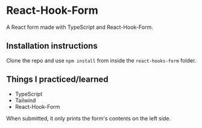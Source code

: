 # React-Hook-Form
A React form made with TypeScript and React-Hook-Form.

## Installation instructions
Clone the repo and use `npm install` from inside the `react-hooks-form` folder.

## Things I practiced/learned
- TypeScript
- Tailwind
- React-Hook-Form

When submitted, it only prints the form's contents on the left side.
